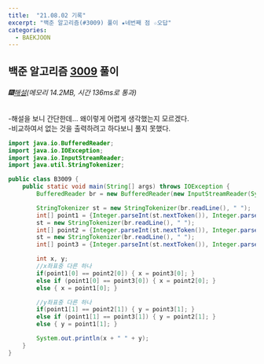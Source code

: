 ```yaml
---
title:  "21.08.02 기록"
excerpt: "백준 알고리즘(#3009) 풀이 ★네번째 점 ☆오답"
categories:
  - BAEKJOON
---
```



## 백준 알고리즘 [3009](https://www.acmicpc.net/problem/3009) 풀이

###### 🎆[해설](https://st-lab.tistory.com/87)(메모리 14.2MB, 시간 136ms로 통과) <br/>
-해설을 보니 간단한데... 왜이렇게 어렵게 생각했는지 모르겠다.<br>
-비교하여서 없는 것을 출력하려고 하다보니 풀지 못했다.<br>

  ```java
  import java.io.BufferedReader;
  import java.io.IOException;
  import java.io.InputStreamReader;
  import java.util.StringTokenizer;

  public class B3009 {
      public static void main(String[] args) throws IOException {
          BufferedReader br = new BufferedReader(new InputStreamReader(System.in));

          StringTokenizer st = new StringTokenizer(br.readLine(), " ");
          int[] point1 = {Integer.parseInt(st.nextToken()), Integer.parseInt(st.nextToken())};
          st = new StringTokenizer(br.readLine(), " ");
          int[] point2 = {Integer.parseInt(st.nextToken()), Integer.parseInt(st.nextToken())};
          st = new StringTokenizer(br.readLine(), " ");
          int[] point3 = {Integer.parseInt(st.nextToken()), Integer.parseInt(st.nextToken())};

          int x, y;
          //x좌표중 다른 하나
          if(point1[0] == point2[0]) { x = point3[0]; }
          else if (point1[0] == point3[0]) { x = point2[0]; }
          else { x = point1[0]; }

          //y좌표중 다른 하나
          if(point1[1] == point2[1]) { y = point3[1]; }
          else if (point1[1] == point3[1]) { y = point2[1]; }
          else { y = point1[1]; }

          System.out.println(x + " " + y);
      }
  }
  ```
